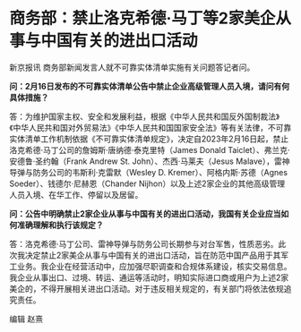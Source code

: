 # 商务部：禁止洛克希德·马丁等2家美企从事与中国有关的进出口活动

新京报讯 商务部新闻发言人就不可靠实体清单实施有关问题答记者问。

**问：2月16日发布的不可靠实体清单公告中禁止企业高级管理人员入境，请问有何具体措施？**

答：为维护国家主权、安全和发展利益，根据《中华人民共和国反外国制裁法》《中华人民共和国对外贸易法》《中华人民共和国国家安全法》等有关法律，不可靠实体清单工作机制依据《不可靠实体清单规定》，决定自2023年2月16日起，禁止洛克希德·马丁公司的詹姆斯·唐纳德·泰克里特（James
Donald Taiclet）、弗兰克·安德鲁·圣约翰（Frank Andrew St. John）、杰西·马莱夫（Jesus
Malave），雷神导弹与防务公司的韦斯利·克雷默（Wesley D. Kremer）、阿格内斯·苏德（Agnes
Soeder）、钱德尔·尼赫恩（Chander Nijhon）以及上述2家企业的其他高级管理人员入境、在华工作、停留以及居留。

**问：公告中明确禁止2家企业从事与中国有关的进出口活动，我国有关企业应当如何准确理解和执行该规定？**

答：洛克希德·马丁公司、雷神导弹与防务公司长期参与对台军售，性质恶劣。此次我决定禁止2家美企从事与中国有关的进出口活动，旨在防范中国产品用于其军工业务。我企业在经营活动中，应加强尽职调查和合规体系建设，核实交易信息。我企业从事出口、过境、转运、通运等活动时，明知实际进口商或用户为上述2家美企的，不得开展相关进出口活动。对于违反相关规定的，有关部门将依法依规追究责任。

编辑 赵熹

